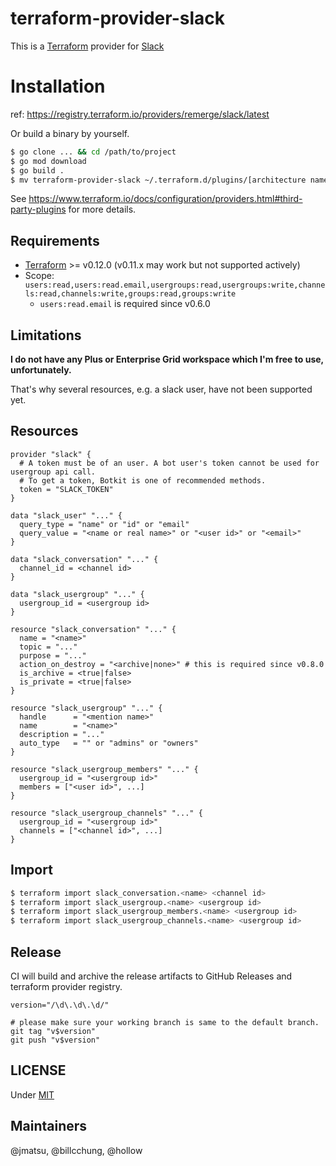 # terraform-provider-slack

This is a [Terraform](https://www.terraform.io/) provider for [Slack](https://slack.com)

# Installation

ref: https://registry.terraform.io/providers/remerge/slack/latest

Or build a binary by yourself.

```bash
$ go clone ... && cd /path/to/project
$ go mod download
$ go build .
$ mv terraform-provider-slack ~/.terraform.d/plugins/[architecture name]/
```

See https://www.terraform.io/docs/configuration/providers.html#third-party-plugins for more details.

## Requirements

- [Terraform](https://www.terraform.io/downloads.html) >= v0.12.0 (v0.11.x may work but not supported actively)
- Scope: `users:read,users:read.email,usergroups:read,usergroups:write,channels:read,channels:write,groups:read,groups:write`
  - `users:read.email` is required since v0.6.0

## Limitations

**I do not have any Plus or Enterprise Grid workspace which I'm free to use, unfortunately.**

That's why several resources, e.g. a slack user, have not been supported yet.

## Resources

```hcl
provider "slack" {
  # A token must be of an user. A bot user's token cannot be used for usergroup api call.
  # To get a token, Botkit is one of recommended methods.
  token = "SLACK_TOKEN"
}

data "slack_user" "..." {
  query_type = "name" or "id" or "email"
  query_value = "<name or real name>" or "<user id>" or "<email>"
}

data "slack_conversation" "..." {
  channel_id = <channel id>
}

data "slack_usergroup" "..." {
  usergroup_id = <usergroup id>
}

resource "slack_conversation" "..." {
  name = "<name>"
  topic = "..."
  purpose = "..."
  action_on_destroy = "<archive|none>" # this is required since v0.8.0
  is_archive = <true|false>
  is_private = <true|false>
}

resource "slack_usergroup" "..." {
  handle      = "<mention name>"
  name        = "<name>"
  description = "..."
  auto_type   = "" or "admins" or "owners"
}

resource "slack_usergroup_members" "..." {
  usergroup_id = "<usergroup id>"
  members = ["<user id>", ...]
}

resource "slack_usergroup_channels" "..." {
  usergroup_id = "<usergroup id>"
  channels = ["<channel id>", ...]
}
```

## Import

```bash
$ terraform import slack_conversation.<name> <channel id>
$ terraform import slack_usergroup.<name> <usergroup id>
$ terraform import slack_usergroup_members.<name> <usergroup id>
$ terraform import slack_usergroup_channels.<name> <usergroup id>
```

## Release

CI will build and archive the release artifacts to GitHub Releases and terraform provider registry.

```
version="/\d\.\d\.\d/"

# please make sure your working branch is same to the default branch.
git tag "v$version"
git push "v$version"
```

## LICENSE

Under [MIT](./LICENSE)

## Maintainers

@jmatsu, @billcchung, @hollow
